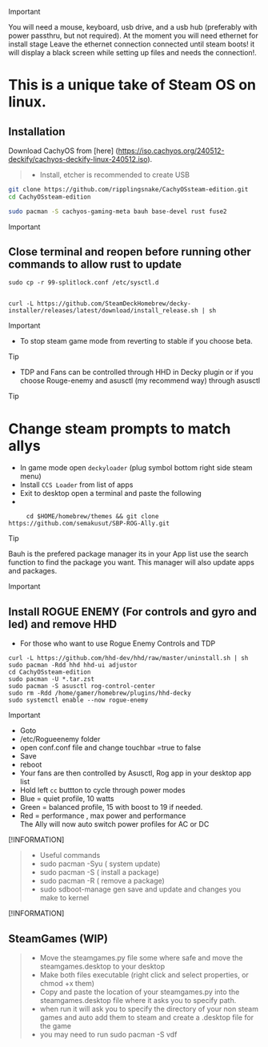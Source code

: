 > [!IMPORTANT]
> You will need a mouse, keyboard, usb drive, and a usb hub (preferably with power passthru, but not required).
> At the moment you will need ethernet for install stage
> Leave the ethernet connection connected until steam boots! it will display a black screen while setting up files and needs the connection!.
> 

# This is a unique take of Steam OS on linux.

## Installation

Download CachyOS from [here] (https://iso.cachyos.org/240512-deckify/cachyos-deckify-linux-240512.iso).
> + Install, etcher  is recommended to create USB

```sh
git clone https://github.com/ripplingsnake/CachyOSsteam-edition.git
cd CachyOSsteam-edition

sudo pacman -S cachyos-gaming-meta bauh base-devel rust fuse2


```

> [!IMPORTANT]
> ## Close terminal and reopen before running other commands to allow rust to update

```
sudo cp -r 99-splitlock.conf /etc/sysctl.d


curl -L https://github.com/SteamDeckHomebrew/decky-installer/releases/latest/download/install_release.sh | sh
```

> [!IMPORTANT]
> + To stop steam game mode from reverting to stable if you choose beta.

> [!TIP]
> + TDP and Fans can be controlled through HHD in Decky plugin or if you choose Rouge-enemy and asusctl (my recommend way) through asusctl


>[!TIP]
> # Change steam prompts to match allys
> + In game mode open `deckyloader` (plug symbol bottom right side steam menu)
> + Install `CCS Loader` from list of apps
> +  Exit to desktop open a terminal and paste the following
> +  
 ```
      cd $HOME/homebrew/themes && git clone https://github.com/semakusut/SBP-ROG-Ally.git

```
>[!TIP]
> Bauh is the prefered package manager its in your App list use the search function  to find the package you want. This manager will also update apps and packages.

> [!IMPORTANT]
> ## Install ROGUE ENEMY (For controls and gyro and led) and remove HHD 
> + For those who want to use Rogue Enemy Controls and TDP 
```
curl -L https://github.com/hhd-dev/hhd/raw/master/uninstall.sh | sh
sudo pacman -Rdd hhd hhd-ui adjustor
cd CachyOSsteam-edition
sudo pacman -U *.tar.zst
sudo pacman -S asusctl rog-control-center
sudo rm -Rdd /home/gamer/homebrew/plugins/hhd-decky
sudo systemctl enable --now rogue-enemy
```
> [!IMPORTANT]
> + Goto
> + /etc/Rogueenemy folder
> + open conf.conf file and change touchbar =true to false
> + Save
> + reboot
> + Your fans are then controlled by Asusctl, Rog app in your desktop app list
> + Hold left `cc` buttton to cycle through power modes
> + Blue = quiet profile, 10 watts 
> + Green = balanced profile, 15 with boost to 19 if needed. 
> + Red = performance , max power and performance  
 >The Ally will now auto switch power profiles for AC or DC

[!INFORMATION]
> + Useful commands
> + sudo pacman -Syu ( system update)
> + sudo pacman -S ( install a package)
> + sudo pacman -R ( remove a package)
> + sudo sdboot-manage gen save and update and changes you make to kernel

[!INFORMATION]

## SteamGames (WIP)
> + Move the steamgames.py file some where safe and move the steamgames.desktop to your desktop
> + Make both files executable (right click and select properties, or chmod +x them)
> + Copy and paste the location of your steamgames.py into the steamgames.desktop file where it asks you to specify path.
> + when run it will ask you to specify the directory of your non steam games and auto add them to steam and create a .desktop file for the game
> + you may need to run sudo pacman -S vdf 






